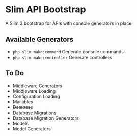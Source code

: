 # Slim API Bootstrap

A Slim 3 bootstrap for APIs with console generators in place

## Available Generators

- `php slim make:command` Generate console commands
- `php slim make:controller` Generate controllers

## To Do

- Middleware Generators
- Middleware Loading
- Configuration Loading
- ~~Mailables~~
- ~~Database~~
- Database Migrations
- Database Migration Generators
- Models
- Model Generators
